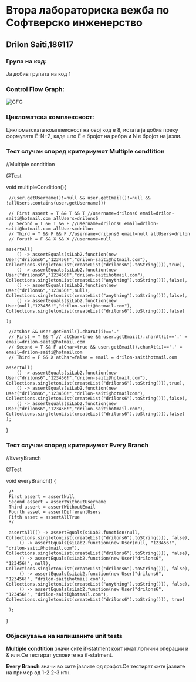 # Втора лабораториска вежба по Софтверско инженерство 

##  Drilon Saiti,186117

### Група на код:

 Ја добив групата на код 1

### Control Flow Graph:

![CFG](https://i.ibb.co/92FjrC8/a.jpg "ControlFlowGraph")



### Цикломатска комплексност:

 Цикломатската комплексност на овој код е 8, истата ја добив преку формулата E-N+2, каде што E е бројот на ребра и N е бројот на јазли.

### Тест случаи според критериумот Multiple condtition

 //Multiple condtition

   @Test
   
   void multipleCondition(){

     //user.getUsername()!=null && user.getEmail()!=null && !allUsers.contains(user.getUsername())
     
     // First assert = T && T && T //username=drilons6 email=drilon-saiti@hotmail.com allUsers=drilons6
     // Second = T && T && F //username=drilons6 email=drilon-saiti@hotmail.com allUsers=drilon
     // Third = T && F && F //username=drilons6 email=null allUsers=drilon
     // Foruth = F && X && X //username=null
     
    assertAll(
        () -> assertEquals(siLab2.function(new User("drilons6","123456!","drilon-saiti@hotmail.com"), Collections.singletonList(createList("drilons6").toString())),true),
        () -> assertEquals(siLab2.function(new User("drilons6","123456!","drilon-saitihotmail.com"), Collections.singletonList(createList("anything").toString())),false),
        () -> assertEquals(siLab2.function(new User("drilons6","123456!",null), Collections.singletonList(createList("anything").toString())),false),
        () -> assertEquals(siLab2.function(new User(null,"123456!","drilon-saiti@hotmail.com"), Collections.singletonList(createList("drilons6").toString())),false)
     
    );
     
     //atChar && user.getEmail().charAt(i)=='.'
     // First = T && T // atChar=true && user.getEmail().charAt(i)=='.' = email=drilon-saiti@hotmail.com
     // Second = T && F atChar=true && user.getEmail().charAt(i)=='.' = email=drilon-saiti@hotmailcom
     // Third = F && X atChar=false = email = drilon-saitihotmail.com
     
    assertAll(
        () -> assertEquals(siLab2.function(new User("drilons6","123456!","drilon-saiti@hotmail.com"), Collections.singletonList(createList("drilons6").toString())),true),
        () -> assertEquals(siLab2.function(new User("drilons6","123456!","drilon-saiti@hotmailcom"), Collections.singletonList(createList("drilons6").toString())),false),
        () -> assertEquals(siLab2.function(new User("drilons6","123456!","drilon-saitihotmail.com"), Collections.singletonList(createList("drilons6").toString())),false)
    );
   }

###  Тест случаи според критериумот Еvery Branch 

 //EveryBranch

   @Test
   
   void everyBranch() {
   
     /*
     First assert = assertNull
     Second assert = assertWithoutUsername
     Third assert = assertWithoutEmail
     Fourth asset = assertDifferentUsers
     Fifth asset = assertAllTrue
     */

     assertAll(() -> assertEquals(siLab2.function(null, Collections.singletonList(createList("drilons6").toString())), false),
         () -> assertEquals(siLab2.function(new User(null, "123456!", "drilon-saiti@hotmail.com"), Collections.singletonList(createList("drilons6").toString())), false),
         () -> assertEquals(siLab2.function(new User("drilons6", "123456!", null), Collections.singletonList(createList("drilons6").toString())), false),
         () -> assertEquals(siLab2.function(new User("drilons6", "123456!", "drilon-saitihotmail.com"), Collections.singletonList(createList("anything").toString())), false),
         () -> assertEquals(siLab2.function(new User("drilons6", "123456!", "drilon-saiti@hotmail.com"), Collections.singletonList(createList("drilons6").toString())), true)
     
     );
   }

###  Објаснување на напишаните unit tests

 **Multiple condtition** значи сите if-statment коит имат логични операции и & или.Се тестират условите на if-statment.

**Every Branch** значи во сите јазлите од графот.Се тестират сите јазлите на пример од 1-2 2-3 итн.

